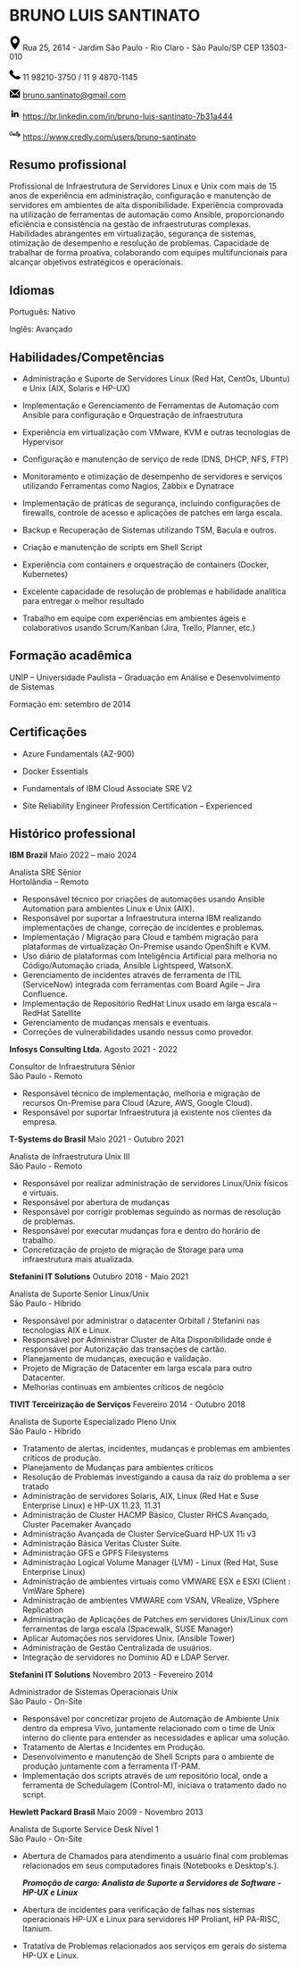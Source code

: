  # BRUNO LUIS SANTINATO
 
<img src="images/location.png" alt="drawing" width="20"/> Rua 25, 2614 - Jardim São Paulo - Rio Claro - São Paulo/SP CEP 13503-010

<img src="images/phone.png" alt="drawing" width="20"/> 11 98210-3750 / 11 9 4870-1145

<img src="images/mail.png" alt="drawing" width="20"/> <bruno.santinato@gmail.com>

<img src="images/linkedin-logo.png" alt="drawing" width="20"/> <https://br.linkedin.com/in/bruno-luis-santinato-7b31a444>

<img src="images/credly_logo_icon.png" alt="drawing" width="20"/> <https://www.credly.com/users/bruno-santinato>

## Resumo profissional
Profissional de Infraestrutura de Servidores Linux e Unix com mais de 15 anos de experiência em administração, configuração e manutenção de servidores em ambientes de alta disponibilidade. Experiência comprovada na utilização de ferramentas de automação como Ansible, proporcionando eficiência e consistência na gestão de infraestruturas complexas. Habilidades abrangentes em virtualização, segurança de sistemas, otimização de desempenho e resolução de problemas. Capacidade de trabalhar de forma proativa, colaborando com equipes multifuncionais para alcançar objetivos estratégicos e operacionais.
## Idiomas

Português: Nativo

Inglês: Avançado
## Habilidades/Competências

- Administração e Suporte de Servidores Linux (Red Hat, CentOs, Ubuntu) e Unix (AIX, Solaris e HP-UX)

- Implementação e Gerenciamento de Ferramentas de Automação com Ansible para configuração e Orquestração de infraestrutura

- Experiência em virtualização com VMware, KVM e outras tecnologias de Hypervisor

- Configuração e manutenção de serviço de rede (DNS, DHCP, NFS, FTP)

- Monitoramento e otimização de desempenho de servidores e serviços utilizando Ferramentas como Nagios, Zabbix e Dynatrace

- Implementação de práticas de segurança, incluindo configurações de firewalls, controle de acesso e aplicações de patches em larga escala.

- Backup e Recuperação de Sistemas utilizando TSM, Bacula e outros.

- Criação e manutenção de scripts em Shell Script 

- Experiência com containers e orquestração de containers (Docker, Kubernetes)

- Excelente capacidade de resolução de problemas e habilidade analítica para entregar o melhor resultado

- Trabalho em equipe com experiências em ambientes ágeis e colaborativos usando Scrum/Kanban (Jira, Trello, Planner, etc.)


## Formação acadêmica
UNIP – Universidade Paulista – Graduação em Análise e Desenvolvimento de Sistemas

Formação em: setembro de 2014
## Certificações
- Azure Fundamentals (AZ-900)

- Docker Essentials

- Fundamentals of IBM Cloud Associate SRE V2

- Site Reliability Engineer Profession Certification – Experienced

## Histórico professional
**IBM Brazil** Maio 2022 – maio 2024

Analista SRE Sênior  
Hortolândia – Remoto

- Responsável técnico por criações de automações usando Ansible Automation para ambientes Linux e Unix (AIX).
- Responsável por suportar a Infraestrutura interna IBM realizando implementações de change, correção de incidentes e problemas.
- Implementação / Migração para Cloud e também migração para plataformas de virtualização On-Premise usando OpenShift e KVM.
- Uso diário de plataformas com Inteligência Artificial para melhoria no Código/Automação criada, Ansible Lightspeed, WatsonX.
- Gerenciamento de incidentes através de ferramenta de ITIL (ServiceNow) integrada com ferramentas com Board Agile – Jira Confluence.
- Implementação de Repositório RedHat Linux usado em larga escala – RedHat Satellite 
- Gerenciamento de mudanças mensais e eventuais.
- Correções de vulnerabilidades usando nessus como provedor.

**Infosys Consulting Ltda.** Agosto 2021 - 2022 

Consultor de Infraestrutura Sênior  
São Paulo - Remoto

- Responsável técnico de implementação, melhoria e migração de recursos On-Premise para Cloud (Azure, AWS, Google Cloud).
- Responsável por suportar Infraestrutura já existente nos clientes da empresa.

**T-Systems do Brasil** Maio 2021 - Outubro 2021 

Analista de Infraestrutura Unix III  
São Paulo - Remoto

- Responsável por realizar administração de servidores Linux/Unix físicos e virtuais.
- Responsável por abertura de mudanças
- Responsável por corrigir problemas seguindo as normas de resolução de problemas.
- Responsável por executar mudanças fora e dentro do horário de trabalho.
- Concretização de projeto de migração de Storage para uma infraestrutura mais atualizada.

**Stefanini IT Solutions** Outubro 2018 - Maio 2021 

Analista de Suporte Senior Linux/Unix  
São Paulo - Híbrido

- Responsável por administrar o datacenter Orbitall / Stefanini nas tecnologias AIX e Linux.
- Responsável por Administrar Cluster de Alta Disponibilidade onde é responsável por Autorização das transações de cartão.
- Planejamento de mudanças, execução e validação.
- Projeto de Migração de Datacenter em larga escala para outro Datacenter.
- Melhorias continuas em ambientes críticos de negócio

**TIVIT Terceirização de Serviços** Fevereiro 2014 - Outubro 2018 

Analista de Suporte Especializado Pleno Unix  
São Paulo - Híbrido

- Tratamento de alertas, incidentes, mudanças e problemas em ambientes críticos de produção.
- Planejamento de Mudanças para ambientes críticos
- Resolução de Problemas investigando a causa da raiz do problema a ser tratado
- Administração de servidores Solaris, AIX, Linux (Red Hat e Suse Enterprise Linux) e HP-UX 11.23, 11.31
- Administração de Cluster HACMP Básico, Cluster RHCS Avançado, Cluster Pacemaker Avançado
- Administração Avançada de Cluster ServiceGuard HP-UX 11i v3
- Administração Básica Veritas Cluster Suite.
- Administração GFS e GPFS Filesystems
- Administração Logical Volume Manager (LVM) - Linux (Red Hat, Suse Enterprise Linux)
- Administração de ambientes virtuais como VMWARE ESX e ESXI (Client : VmWare Sphere)
- Administração de ambientes VMWARE com VSAN, VRealize, VSphere Replication
- Administração de Aplicações de Patches em servidores Unix/Linux com ferramentas de larga escala (Spacewalk, SUSE Manager)
- Aplicar Automações nos servidores Unix. (Ansible Tower)
- Administração de Gestão Centralizada de usuários.
- Integração de servidores no Domínio AD e LDAP Server.

**Stefanini IT Solutions** Novembro 2013 - Fevereiro 2014 

Administrador de Sistemas Operacionais Unix  
São Paulo - On-Site

- Responsável por concretizar projeto de Automação de Ambiente Unix dentro da empresa Vivo, juntamente relacionado com o time de Unix interno do cliente para entender as necessidades e aplicar uma solução.
- Tratamento de Alertas e Incidentes em Produção.
- Desenvolvimento e manutenção de Shell Scripts para o ambiente de produção juntamente com a ferramenta IT-PAM.
- Implementação dos scripts através de um repositório local, onde a ferramenta de Schedulagem (Control-M), iniciava o tratamento dado no script.

**Hewlett Packard Brasil** Maio 2009 - Novembro 2013

Analista de Suporte Service Desk Nível 1  
São Paulo - On-Site

- Abertura de Chamados para atendimento a usuário final com problemas relacionados em seus computadores finais (Notebooks e Desktop's.).

  ***Promoção de cargo: Analista de Suporte a Servidores de Software - HP-UX e Linux***
- Abertura de incidentes para verificação de falhas nos sistemas operacionais HP-UX e Linux para servidores HP Proliant, HP PA-RISC, Itanium.
- Tratativa de Problemas relacionados aos serviços em gerais do sistema HP-UX e Linux.